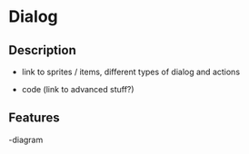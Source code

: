# Dialog

## Description

- link to sprites / items, different types of dialog and actions

- code (link to advanced stuff?)

## Features

-diagram